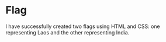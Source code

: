 # Flag
I have successfully created two flags using HTML and CSS: one representing Laos and the other representing India. 
